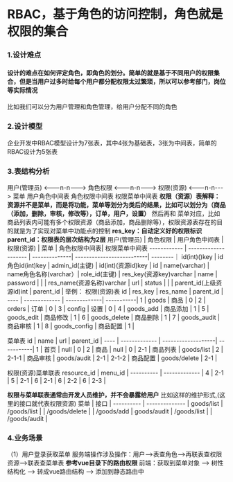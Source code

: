 # RBAC，基于角色的访问控制，角色就是权限的集合
### 1.设计难点
#### 设计的难点在如何评定角色，即角色的划分。简单的就是基于不同用户的权限集合，但是当用户过多时给每个用户都分配权限太过繁琐，所以可以参考部门，岗位等实际情况
比如我们可以分为用户管理和角色管理，给用户分配不同的角色
### 2.设计模型
企业开发中RBAC模型设计为7张表，其中4张为基础表，3张为中间表，简单的RBAC设计为5张表
### 3.表结构分析
用户(管理员) <---n-n---> 角色权限 <---n-n---> 权限(资源) <---n-n---> 菜单
            用户角色中间表       角色权限中间表      权限菜单中间表
**权限（资源）表解释：资源并不是菜单，而是将功能，菜单等划分为类后的结果，比如可以划分为（商品（添加，删除，审核，修改等），订单，用户，设置）**
然后再和 菜单对应，比如商品列表内可能有多个权限资源（商品添加，商品删除等），权限资源表存在的目的就是为了实现对菜单中功能点的控制
**res_key：自动定义好的权限标识**
**parent_id：权限表的层次结构为2层**
用户(管理员)   | 角色权限             | 用户角色中间表  | 权限(资源)                 |  菜单 |  角色权限中间表|  权限菜单中间表
------------  | -------------------- | --------------| --------------------------| --------｜
id(int)()key  | id角色id(int)key     | admin_id(主键) | id(int)(资源id)key        |     id   |
name(varchar) | name角色名称(varchar）| role_id(主键) | res_key(资源key)varchar    |     name   |
password      |                      |               | res_name(资源名称)varchar  |     url  |
status        |                      |               | parent_id(上级资源id)int   |     parent_id |
举例：
权限(资源)表 
id     |   res_key     | res_name     | parent_id  |
----   | ------------- | -------------| -----------|
1      | goods         |   商品       |       0    |
2      | orders        |   订单       |      0     |
3      | config        |   设置       |      0     |
4      | goods_add     |   商品添加   |      1      |
5      | goods_edit    |   商品修改   |      1      |
6      | goods_delete  |   商品删除   |      1      |
7      | goods_audit   |   商品审核   |      1      |
8      | goods_config  |   商品配置   |      1      |

菜单表 
id     |   name        | url                | parent_id  |
----   | ------------- | -------------------| -----------|
1      | 首页          |   null             |       0    |
2      | 商品          |   null             |       0    |
2-1    | 商品列表      |   goods/list       |        2    |
2-1-1  | 商品审核      |   goods/audit        |      2-1    |
2-1-2  | 商品配置      |   goods/delete      |      2-1    |


权限(资源)菜单联表 
resource_id  |   menu_id     |
----------   | ------------- |
4            | 2-1           |
5            | 2-1           |
6            | 2-1           |
6            | 2-2           |
6            | 2-3           |

**权限与菜单联表通常由开发人员维护，并不会暴露给用户**
比如这样的维护形式,(这里的接口就代表权限资源)
菜单         |   接口          |
----------   | -------------- |
goods/list   | /goods/list    |
             | /goods/delete  |
             | /goods/add     |
goods/audit  | /goods/list    |
             | /goods/audit   |

### 4.业务场景
（1）用户登录获取菜单
服务端操作涉及操作：用户-->表查角色-->再联表查权限资源-->联表查菜单表
**参考vue目录下的路由权限**
前端：获取到菜单对象 --> 树性结构化 --> 转成vue路由结构 -->  添加到静态路由中